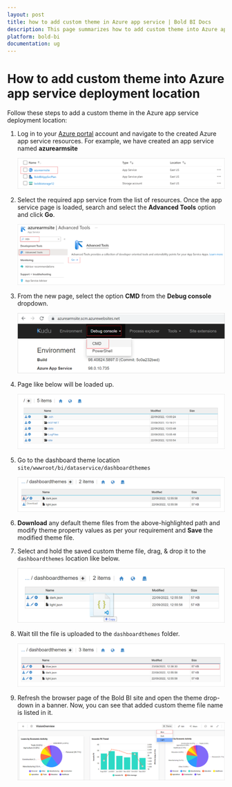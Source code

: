 ```yaml
---
layout: post
title: how to add custom theme in Azure app service | Bold BI Docs
description: This page summarizes how to add custom theme into Azure app service deployment location by creating a new Custom Theme file in JSON format for Bold BI apps. 
platform: bold-bi
documentation: ug
---
```


# How to add custom theme into Azure app service deployment location

Follow these steps to add a custom theme in the Azure app service deployment location:

1. Log in to your [Azure portal](https://portal.azure.com/#home) account and navigate to the created Azure app service resources. For example, we have created an app service named **azurearmsite**

    ![Azure App Service Page](/static/assets/embedded/faq/images/azure-app-service-page.png)

2. Select the required app service from the list of resources. Once the app service page is loaded, search and select the **Advanced Tools** option and click **Go**.

    ![Select Advanced Tools option](/static/assets/embedded/faq/images/select-advanced-tools-option.png)    

3. From the new page, select the option **CMD** from the **Debug console** dropdown.

    ![Select CMD option](/static/assets/embedded/faq/images/select-cmd-option.png)  

4. Page like below will be loaded up.

    ![Debug console page](/static/assets/embedded/faq/images/debug-console-page.png)  

5. Go to the dashboard theme location `site/wwwroot/bi/dataservice/dashboardthemes`

    ![Dashboard Themes page](/static/assets/embedded/faq/images/dashboard-themes-page.png) 

6. **Download** any default theme files from the above-highlighted path and modify theme property values as per your requirement and **Save** the modified theme file.

7. Select and hold the saved custom theme file, drag, & drop it to the `dashboardthemes` location like below.

    ![Drag and Drop Saved Theme File](/static/assets/embedded/faq/images/drad-and-drop-saved-theme-file.png) 

8. Wait till the file is uploaded to the `dashboardthemes` folder.

    ![New Theme File added](/static/assets/embedded/faq/images/new-theme-file-added.png)

9. Refresh the browser page of the Bold BI site and open the theme drop-down in a banner. Now, you can see that added custom theme file name is listed in it.

    ![Theme Drop down](/static/assets/embedded/faq/images/theme-drop-down.png)